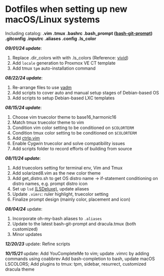 # Dotfiles when setting up new macOS/Linux systems

Including catalog:
**.vim**
**.tmux**
**.bashrc**
**.bash_prompt ([bash-git-prompt](https://github.com/magicmonty/bash-git-prompt))**
**.gitconfig**
**.inputrc**
**.aliases**
**.config**
**.ls_color**

***09/01/24 update***:
1. Replace .dir_colors with with .ls_colors (Reference: [vivid](https://github.com/sharkdp/vivid)) 
2. Add `locale` generation to Proxmox VE CT template 
3. Add tmux `tpm` auto-installation command

***08/22/24 update***:
1. Re-arrange files to use [yadm](https://yadm.io/)
2. Add scripts to cover auto and manual setup stages of Debian-based OS
3. Add scripts to setup Debian-based LXC templates

***08/15/24 update***:
1. Choose vim truecolor theme to base16_harmonic16
2. Match tmux truecolor theme to vim
3. Condition vim color setting to be conditioned on `$COLORTERM`
4. Condition tmux color setting to be conditioned on `$COLORTERM`
5. Add [ctrlp.vim](https://github.com/ctrlpvim/ctrlp.vim)
6. Enable Cygwin truecolor and solve compatibility issues
7. Add scripts folder to record efforts of building from source

***08/11/24 update***:
1. Add truecolors setting for terminal env, Vim and Tmux
2. Add solarized8.vim as the new color theme
3. Add get_distro.sh to get OS distro name -> if-statement conditioning on distro names, e.g. prompt distro icon
4. Set up `lsd` [(LSDeluxe)](https://github.com/lsd-rs/lsd), update aliases
5. Update `.vimrc`: ruler highlight, truecolor setting
6. Finalize prompt design (mainly color, placement and icon)

***08/04/24*** update:
1. Incorporate oh-my-bash aliases to `.aliases`
2. Update to the latest bash-git-prompt and dracula.tmux (both customized)
3. Minor updates

***12/20/23*** update:
Refine scripts

***10/15/21*** update:
Add YouCompleteMe to vim; update .vimrc by adding commands using coabbrev
Add bash-completion to bash, update macOS LSCOLORS;
Add plugins to tmux: tpm, sidebar, resurrect, customized dracula theme
